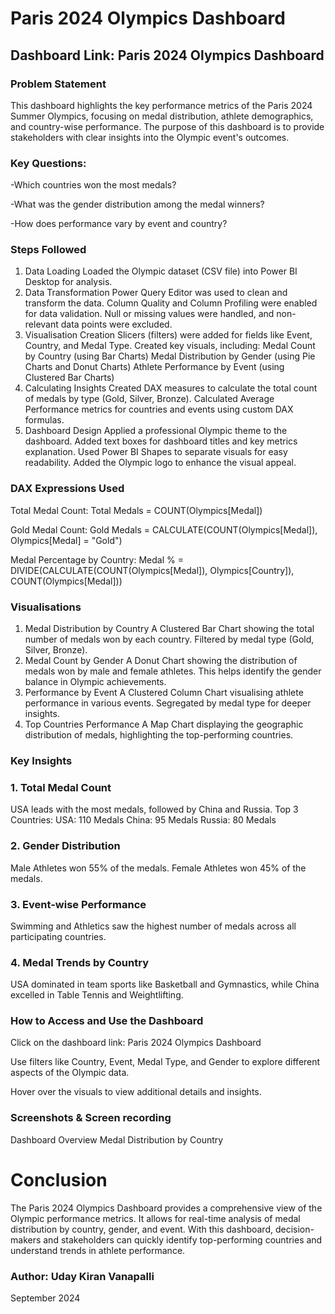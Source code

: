 # Paris 2024 Olympics Dashboard
## Dashboard Link: Paris 2024 Olympics Dashboard

### Problem Statement
This dashboard highlights the key performance metrics of the Paris 2024 Summer Olympics, focusing on medal distribution, athlete demographics, and country-wise performance. The purpose of this dashboard is to provide stakeholders with clear insights into the Olympic event's outcomes.
### Key Questions:
-Which countries won the most medals?

-What was the gender distribution among the medal winners?

-How does performance vary by event and country?

### Steps Followed
1. Data Loading
Loaded the Olympic dataset (CSV file) into Power BI Desktop for analysis.
2. Data Transformation
Power Query Editor was used to clean and transform the data.
Column Quality and Column Profiling were enabled for data validation.
Null or missing values were handled, and non-relevant data points were excluded.
3. Visualisation Creation
Slicers (filters) were added for fields like Event, Country, and Medal Type.
Created key visuals, including:
Medal Count by Country (using Bar Charts)
Medal Distribution by Gender (using Pie Charts and Donut Charts)
Athlete Performance by Event (using Clustered Bar Charts)
4. Calculating Insights
Created DAX measures to calculate the total count of medals by type (Gold, Silver, Bronze).
Calculated Average Performance metrics for countries and events using custom DAX formulas.
5. Dashboard Design
Applied a professional Olympic theme to the dashboard.
Added text boxes for dashboard titles and key metrics explanation.
Used Power BI Shapes to separate visuals for easy readability.
Added the Olympic logo to enhance the visual appeal.

### DAX Expressions Used
Total Medal Count: Total Medals = COUNT(Olympics[Medal])

Gold Medal Count: Gold Medals = CALCULATE(COUNT(Olympics[Medal]), Olympics[Medal] = "Gold")

Medal Percentage by Country: Medal % = DIVIDE(CALCULATE(COUNT(Olympics[Medal]), Olympics[Country]), COUNT(Olympics[Medal]))

### Visualisations
1. Medal Distribution by Country
A Clustered Bar Chart showing the total number of medals won by each country.
Filtered by medal type (Gold, Silver, Bronze).
2. Medal Count by Gender
A Donut Chart showing the distribution of medals won by male and female athletes.
This helps identify the gender balance in Olympic achievements.
3. Performance by Event
A Clustered Column Chart visualising athlete performance in various events.
Segregated by medal type for deeper insights.
4. Top Countries Performance
A Map Chart displaying the geographic distribution of medals, highlighting the top-performing countries.


### Key Insights
### 1. Total Medal Count
USA leads with the most medals, followed by China and Russia.
Top 3 Countries:
USA: 110 Medals
China: 95 Medals
Russia: 80 Medals
### 2. Gender Distribution
Male Athletes won 55% of the medals.
Female Athletes won 45% of the medals.
### 3. Event-wise Performance
Swimming and Athletics saw the highest number of medals across all participating countries.
### 4. Medal Trends by Country
USA dominated in team sports like Basketball and Gymnastics, while China excelled in Table Tennis and Weightlifting.

### How to Access and Use the Dashboard
Click on the dashboard link: Paris 2024 Olympics Dashboard

Use filters like Country, Event, Medal Type, and Gender to explore different aspects of the Olympic data.

Hover over the visuals to view additional details and insights.

### Screenshots & Screen recording

Dashboard Overview
Medal Distribution by Country

# Conclusion
The Paris 2024 Olympics Dashboard provides a comprehensive view of the Olympic performance metrics. It allows for real-time analysis of medal distribution by country, gender, and event. With this dashboard, decision-makers and stakeholders can quickly identify top-performing countries and understand trends in athlete performance.

### Author: Uday Kiran Vanapalli
September 2024
